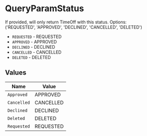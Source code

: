 # QueryParamStatus

If provided, will only return TimeOff with this status. Options: ('REQUESTED', 'APPROVED', 'DECLINED', 'CANCELLED', 'DELETED')

* `REQUESTED` - REQUESTED
* `APPROVED` - APPROVED
* `DECLINED` - DECLINED
* `CANCELLED` - CANCELLED
* `DELETED` - DELETED


## Values

| Name        | Value       |
| ----------- | ----------- |
| `Approved`  | APPROVED    |
| `Cancelled` | CANCELLED   |
| `Declined`  | DECLINED    |
| `Deleted`   | DELETED     |
| `Requested` | REQUESTED   |
